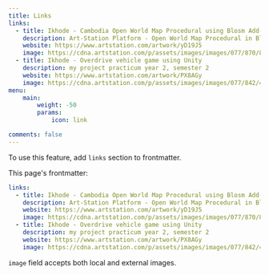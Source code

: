 ```yaml
---
title: Links
links:
  - title: Ikhode - Cambodia Open World Map Procedural using Blosm Add-On
    description: Art-Station Platform - Open World Map Procedural in Blender which I use BLOSM Blender Add-On
    website: https://www.artstation.com/artwork/yD19J5
    image: https://cdna.artstation.com/p/assets/images/images/077/870/898/large/ikhode-screenshot-2024-06-16-135004-2.jpg?1720574644
  - title: Ikhode - Overdrive vehicle game using Unity
    description: my project practicum year 2, semester 2
    website: https://www.artstation.com/artwork/PX8AGy
    image: https://cdna.artstation.com/p/assets/images/images/077/842/498/large/ikhode-screenshot-2024-07-08-142929.jpg?1720512979
menu:
    main: 
        weight: -50
        params:
            icon: link

comments: false
---
```


To use this feature, add `links` section to frontmatter.

This page's frontmatter:

```yaml
links:
  - title: Ikhode - Cambodia Open World Map Procedural using Blosm Add-On
    description: Art-Station Platform - Open World Map Procedural in Blender which I use BLOSM Blender Add-On
    website: https://www.artstation.com/artwork/yD19J5
    image: https://cdna.artstation.com/p/assets/images/images/077/870/898/large/ikhode-screenshot-2024-06-16-135004-2.jpg?1720574644
  - title: Ikhode - Overdrive vehicle game using Unity
    description: my project practicum year 2, semester 2
    website: https://www.artstation.com/artwork/PX8AGy
    image: https://cdna.artstation.com/p/assets/images/images/077/842/498/large/ikhode-screenshot-2024-07-08-142929.jpg?1720512979
```

`image` field accepts both local and external images.